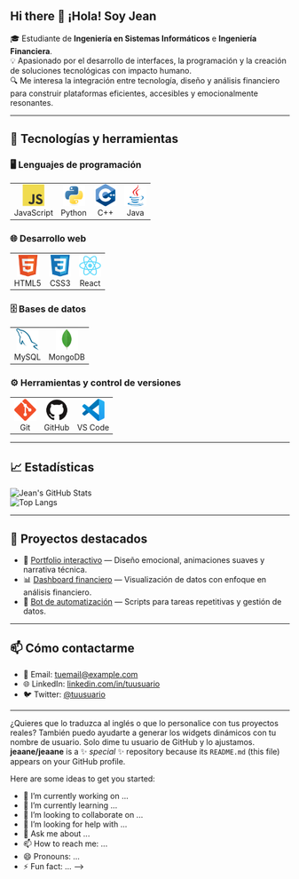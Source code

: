 ## Hi there 👋 ¡Hola! Soy Jean

🎓 Estudiante de **Ingeniería en Sistemas Informáticos** e **Ingeniería Financiera**.  
💡 Apasionado por el desarrollo de interfaces, la programación y la creación de soluciones tecnológicas con impacto humano.  
🔍 Me interesa la integración entre tecnología, diseño y análisis financiero para construir plataformas eficientes, accesibles y emocionalmente resonantes.

---

## 💼 Tecnologías y herramientas

### 🖥️ Lenguajes de programación

<table>
  <tr>
    <td align="center"><img src="https://raw.githubusercontent.com/devicons/devicon/master/icons/javascript/javascript-original.svg" width="40"/><br>JavaScript</td>
    <td align="center"><img src="https://raw.githubusercontent.com/devicons/devicon/master/icons/python/python-original.svg" width="40"/><br>Python</td>
    <td align="center"><img src="https://raw.githubusercontent.com/devicons/devicon/master/icons/cplusplus/cplusplus-original.svg" width="40"/><br>C++</td>
    <td align="center"><img src="https://raw.githubusercontent.com/devicons/devicon/master/icons/java/java-original.svg" width="40"/><br>Java</td>
  </tr>
</table>

### 🌐 Desarrollo web

<table>
  <tr>
    <td align="center"><img src="https://raw.githubusercontent.com/devicons/devicon/master/icons/html5/html5-original.svg" width="40"/><br>HTML5</td>
    <td align="center"><img src="https://raw.githubusercontent.com/devicons/devicon/master/icons/css3/css3-original.svg" width="40"/><br>CSS3</td>
    <td align="center"><img src="https://raw.githubusercontent.com/devicons/devicon/master/icons/react/react-original.svg" width="40"/><br>React</td>
  </tr>
</table>

### 🗄️ Bases de datos

<table>
  <tr>
    <td align="center"><img src="https://raw.githubusercontent.com/devicons/devicon/master/icons/mysql/mysql-original.svg" width="40"/><br>MySQL</td>
    <td align="center"><img src="https://raw.githubusercontent.com/devicons/devicon/master/icons/mongodb/mongodb-original.svg" width="40"/><br>MongoDB</td>
  </tr>
</table>

### ⚙️ Herramientas y control de versiones

<table>
  <tr>
    <td align="center"><img src="https://raw.githubusercontent.com/devicons/devicon/master/icons/git/git-original.svg" width="40"/><br>Git</td>
    <td align="center"><img src="https://raw.githubusercontent.com/devicons/devicon/master/icons/github/github-original.svg" width="40"/><br>GitHub</td>
    <td align="center"><img src="https://raw.githubusercontent.com/devicons/devicon/master/icons/vscode/vscode-original.svg" width="40"/><br>VS Code</td>
  </tr>
</table>

---

## 📈 Estadísticas

![Jean's GitHub Stats](https://github-readme-stats.vercel.app/api?username=tuusuario&show_icons=true&theme=radical)  
![Top Langs](https://github-readme-stats.vercel.app/api/top-langs/?username=tuusuario&layout=compact&theme=radical)

---

## 🚀 Proyectos destacados

- 🎨 [Portfolio interactivo](https://github.com/tuusuario/portfolio) — Diseño emocional, animaciones suaves y narrativa técnica.
- 📊 [Dashboard financiero](https://github.com/tuusuario/fintech-dashboard) — Visualización de datos con enfoque en análisis financiero.
- 🤖 [Bot de automatización](https://github.com/tuusuario/auto-bot) — Scripts para tareas repetitivas y gestión de datos.

---

## 📫 Cómo contactarme

- 💌 Email: [tuemail@example.com](mailto:tuemail@example.com)  
- 🌐 LinkedIn: [linkedin.com/in/tuusuario](https://linkedin.com/in/tuusuario)  
- 🐦 Twitter: [@tuusuario](https://twitter.com/tuusuario)

---

¿Quieres que lo traduzca al inglés o que lo personalice con tus proyectos reales? También puedo ayudarte a generar los widgets dinámicos con tu nombre de usuario. Solo dime tu usuario de GitHub y lo ajustamos.
**jeaane/jeaane** is a ✨ _special_ ✨ repository because its `README.md` (this file) appears on your GitHub profile.

Here are some ideas to get you started:

- 🔭 I’m currently working on ...
- 🌱 I’m currently learning ...
- 👯 I’m looking to collaborate on ...
- 🤔 I’m looking for help with ...
- 💬 Ask me about ...
- 📫 How to reach me: ...
- 😄 Pronouns: ...
- ⚡ Fun fact: ...
-->

